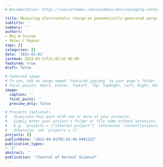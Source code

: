 ```yaml
---
# Documentation: https://sourcethemes.com/academic/docs/managing-content/

title: Measuring electrostatic charge on pneumatically generated spray drops
subtitle: ''
summary: ''
authors:
- Mei W Tessum
- Peter C Raynor
tags: []
categories: []
date: '2021-01-01'
lastmod: 2022-03-31T21:02:41-05:00
featured: true
draft: false

# Featured image
# To use, add an image named `featured.jpg/png` to your page's folder.
# Focal points: Smart, Center, TopLeft, Top, TopRight, Left, Right, BottomLeft, Bottom, BottomRight.
image:
  caption: ''
  focal_point: ''
  preview_only: false

# Projects (optional).
#   Associate this post with one or more of your projects.
#   Simply enter your project's folder or file name without extension.
#   E.g. `projects = ["internal-project"]` references `content/project/deep-learning/index.md`.
#   Otherwise, set `projects = []`.
projects: []
publishDate: '2022-04-01T02:02:40.948132Z'
publication_types:
- '2'
abstract: ''
publication: '*Journal of Aerosol Science*'
---
```

